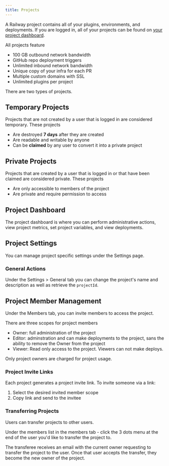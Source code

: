 ```yaml
---
title: Projects
---
```


A Railway project contains all of your plugins, environments, and deployments. If you are logged in, all of your projects can be found on [your project dashboard](https://railway.app/dashboard).

All projects feature

- 100 GB outbound network bandwidth
- GitHub repo deployment triggers
- Unlimited inbound network bandwidth
- Unique copy of your infra for each PR
- Multiple custom domains with SSL
- Unlimited plugins per project

There are two types of projects.

## Temporary Projects

Projects that are not created by a user that is logged in are considered temporary. These projects

- Are destroyed **7 days** after they are created
- Are readable and writable by anyone
- Can be **claimed** by any user to convert it into a private project

## Private Projects

Projects that are created by a user that is logged in or that have been claimed are considered private. These projects

- Are only accessible to members of the project
- Are private and require permission to access

## Project Dashboard 

The project dashboard is where you can perform administrative actions, view project metrics, set project variables, and view deployments.

<NextImage src="/images/project-dashboard.png"
alt="Screenshot of Project Dashboard"
layout="responsive"
width={841} height={548} quality={100} />

## Project Settings

You can manage project specific settings under the Settings page.
### General Actions

Under the Settings > General tab you can change the project's name and description as well as retrieve the `projectId`.

## Project Member Management

<NextImage src="/images/project-member-list.png"
alt="Screenshot of Project Team Members"
layout="responsive"
width={1345} height={933} quality={100} />

Under the Members tab, you can invite members to access the project.

There are three scopes for project members
- Owner: full administration of the project
- Editor: adminstration and can make deployments to the project, sans the ability to remove the Owner from the project
- Viewer: Read only access to the project. Viewers can not make deploys.

Only project owners are charged for project usage.

### Project Invite Links

Each project generates a project invite link. To invite someone via a link:
1. Select the desired invited member scope
2. Copy link and send to the invitee

<NextImage src="/images/project-invite-member.png"
alt="Screenshot of Invite Links"
layout="responsive"
width={910} height={272} quality={100} />

### Transferring Projects

Users can transfer projects to other users. 

Under the members list in the members tab - click the 3 dots menu at the end of the user you'd like to transfer the project to.

<NextImage src="/images/project-transfer.png"
alt="Screenshot of Project Transfer Menu"
layout="intrinsic"
width={411} height={253} quality={100} />

The transferee receives an email with the current owner requesting to transfer the project to the user. Once that user accepts the transfer, they become the new owner of the project. 





